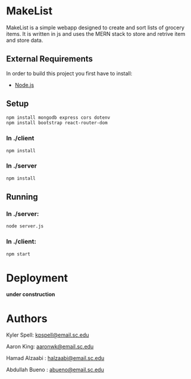 # MakeList

MakeList is a simple webapp designed to create and sort lists of grocery items. It is written in js and uses the MERN stack to store and retrive item and store data.

## External Requirements

In order to build this project you first have to install:

- [Node.js](https://nodejs.org/en/)

## Setup

```bash
npm install mongodb express cors dotenv
npm install bootstrap react-router-dom
```
### In ./client
```bash
npm install
```

### In ./server
```bash
npm install
```

## Running

### In ./server:

```bash
node server.js
```

### In ./client:

```bash
npm start
```

# Deployment

**under construction**

# Authors

Kyler Spell: kpspell@email.sc.edu

Aaron King: aaronwk@email.sc.edu

Hamad Alzaabi : halzaabi@email.sc.edu

Abdullah Bueno : abueno@email.sc.edu

